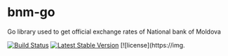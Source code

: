 # bnm-go
Go library used to get official exchange rates of National bank of Moldova

[![Build Status](https://travis-ci.org/OsoianMarcel/bnm-go.svg?branch=master)](https://travis-ci.org/OsoianMarcel/bnm-go.svg?branch=master)
[![Latest Stable Version](https://poser.pugx.org/osoian/bnm-rates/v/stable)](https://packagist.org/packages/osoian/bnm-rates)
[![license](https://img.
